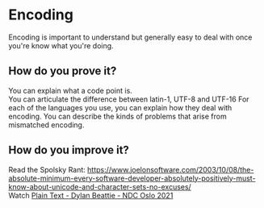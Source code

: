 # Encoding

Encoding is important to understand but generally easy to deal with once you're know what you're doing.  

## How do you prove it?

You can explain what a code point is.  
You can articulate the difference between latin-1, UTF-8 and UTF-16
For each of the languages you use, you can explain how they deal with encoding.
You can describe the kinds of problems that arise from mismatched encoding.

## How do you improve it?

Read the Spolsky Rant: https://www.joelonsoftware.com/2003/10/08/the-absolute-minimum-every-software-developer-absolutely-positively-must-know-about-unicode-and-character-sets-no-excuses/  
Watch [Plain Text - Dylan Beattie - NDC Oslo 2021](https://www.youtube.com/watch?v=_mZBa3sqTrI)